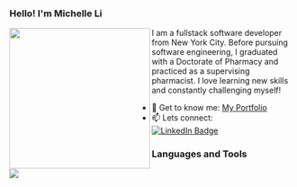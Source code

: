 ### Hello! I'm Michelle Li

<img align="left" src="https://github.com/michelleeli/michelleeli/assets/130802181/1a3999d3-5fbc-4ff2-875d-3975d2433863" width="250" height="250"/>

I am a fullstack software developer from New York City. Before pursuing software engineering, I graduated with a Doctorate of Pharmacy and practiced as a supervising pharmacist. I love learning new skills and constantly challenging myself! 

- 👧 Get to know me: [My Portfolio](https://michelleeli.github.io/Portfolio/)
- 📫 Lets connect:  <div id="badges">
  <a href="https://www.linkedin.com/in/michelle-li-040922288/">
    <img src="https://img.shields.io/badge/LinkedIn-blue?style=for-the-badge&logo=linkedin&logoColor=white" alt="LinkedIn Badge"/>
  </a>
</div>

### Languages and Tools
<p align="left">
  <a href="https://skillicons.dev">
    <img src="https://skillicons.dev/icons?i=git,ruby,react,js,redux,express,nodejs,mongodb,css,postgres,mysql,html" />
  </a>
</p>
